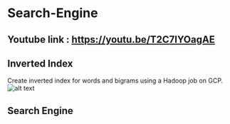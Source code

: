 # Search-Engine

## Youtube link : https://youtu.be/T2C7IYOagAE

## Inverted Index
Create inverted index for words and bigrams using a Hadoop job on GCP.
![alt text](http://url/to/img.png)

## Search Engine

